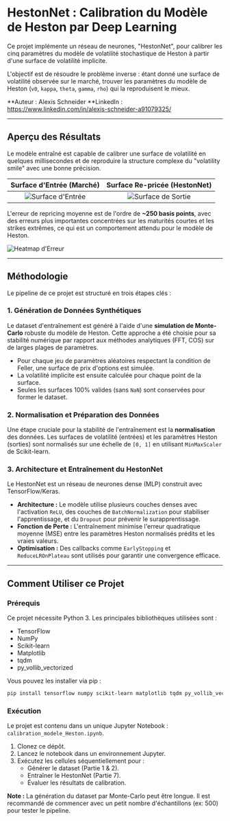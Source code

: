 # HestonNet : Calibration du Modèle de Heston par Deep Learning

Ce projet implémente un réseau de neurones, "HestonNet", pour calibrer les cinq paramètres du modèle de volatilité stochastique de Heston à partir d'une surface de volatilité implicite.

L'objectif est de résoudre le problème inverse : étant donné une surface de volatilité observée sur le marché, trouver les paramètres du modèle de Heston (`v0`, `kappa`, `theta`, `gamma`, `rho`) qui la reproduisent le mieux.

**Auteur : Alexis Schneider
**LinkedIn : https://www.linkedin.com/in/alexis-schneider-a91079325/


---

## Aperçu des Résultats

Le modèle entraîné est capable de calibrer une surface de volatilité en quelques millisecondes et de reproduire la structure complexe du "volatility smile" avec une bonne précision.

| Surface d'Entrée (Marché) | Surface Re-pricée (HestonNet) |
| :-----------------------: | :---------------------------: |
| ![Surface d'Entrée](chemin/vers/votre/image_surface_entree.png) | ![Surface de Sortie](chemin/vers/votre/image_surface_sortie.png) |

L'erreur de repricing moyenne est de l'ordre de **~250 basis points**, avec des erreurs plus importantes concentrées sur les maturités courtes et les strikes extrêmes, ce qui est un comportement attendu pour le modèle de Heston.

![Heatmap d'Erreur](chemin/vers/votre/image_heatmap.png)

---

## Méthodologie

Le pipeline de ce projet est structuré en trois étapes clés :

### 1. Génération de Données Synthétiques
Le dataset d'entraînement est généré à l'aide d'une **simulation de Monte-Carlo** robuste du modèle de Heston. Cette approche a été choisie pour sa stabilité numérique par rapport aux méthodes analytiques (FFT, COS) sur de larges plages de paramètres.
- Pour chaque jeu de paramètres aléatoires respectant la condition de Feller, une surface de prix d'options est simulée.
- La volatilité implicite est ensuite calculée pour chaque point de la surface.
- Seules les surfaces 100% valides (sans `NaN`) sont conservées pour former le dataset.

### 2. Normalisation et Préparation des Données
Une étape cruciale pour la stabilité de l'entraînement est la **normalisation** des données. Les surfaces de volatilité (entrées) et les paramètres Heston (sorties) sont normalisés sur une échelle de `[0, 1]` en utilisant `MinMaxScaler` de Scikit-learn.

### 3. Architecture et Entraînement du HestonNet
Le HestonNet est un réseau de neurones dense (MLP) construit avec TensorFlow/Keras.
- **Architecture :** Le modèle utilise plusieurs couches denses avec l'activation `ReLU`, des couches de `BatchNormalization` pour stabiliser l'apprentissage, et du `Dropout` pour prévenir le surapprentissage.
- **Fonction de Perte :** L'entraînement minimise l'erreur quadratique moyenne (MSE) entre les paramètres Heston normalisés prédits et les vraies valeurs.
- **Optimisation :** Des callbacks comme `EarlyStopping` et `ReduceLROnPlateau` sont utilisés pour garantir une convergence efficace.

---

## Comment Utiliser ce Projet

### Prérequis
Ce projet nécessite Python 3. Les principales bibliothèques utilisées sont :
- TensorFlow
- NumPy
- Scikit-learn
- Matplotlib
- tqdm
- py_vollib_vectorized

Vous pouvez les installer via pip :
```bash
pip install tensorflow numpy scikit-learn matplotlib tqdm py_vollib_vectorized
```

### Exécution
Le projet est contenu dans un unique Jupyter Notebook : `calibration_modele_Heston.ipynb`.
1.  Clonez ce dépôt.
2.  Lancez le notebook dans un environnement Jupyter.
3.  Exécutez les cellules séquentiellement pour :
    - Générer le dataset (Partie 1 & 2).
    - Entraîner le HestonNet (Partie 7).
    - Évaluer les résultats de calibration.

**Note :** La génération du dataset par Monte-Carlo peut être longue. Il est recommandé de commencer avec un petit nombre d'échantillons (ex: 500) pour tester le pipeline.
